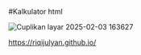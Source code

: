 #Kalkulator html

![Cuplikan layar 2025-02-03 163627](https://github.com/user-attachments/assets/75c48ea2-71c1-4d78-bfa4-a7d6433baeb4)


https://riqijulyan.github.io/
